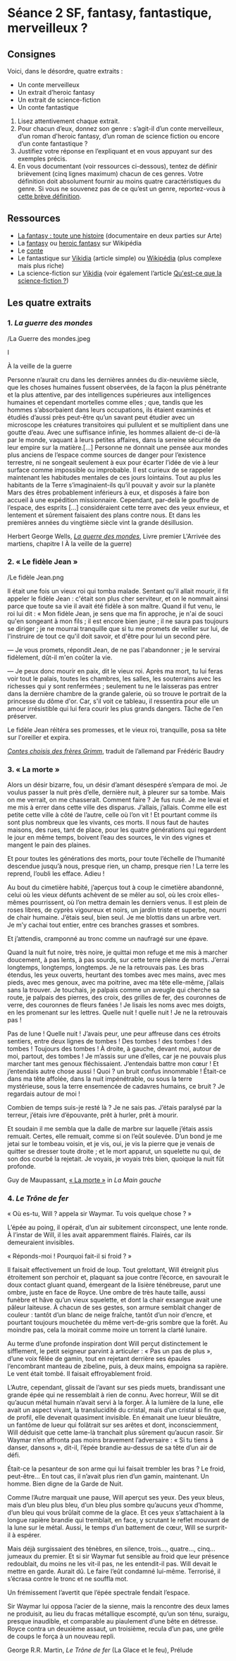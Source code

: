 # Séance 2 SF, fantasy, fantastique, merveilleux ?

## Consignes

Voici, dans le désordre, quatre extraits :

- Un conte merveilleux
- Un extrait d’heroic fantasy
- Un extrait de science-fiction
- Un conte fantastique

1. Lisez attentivement chaque extrait.
2. Pour chacun d’eux, donnez son genre : s’agit-il d’un conte merveilleux, d’un roman d'heroic fantasy, d’un roman de science fiction ou encore d’un conte fantastique ?
3. Justifiez votre réponse en l’expliquant et en vous appuyant sur des exemples précis.
4. En vous documentant (voir ressources ci-dessous), tentez de définir brièvement (cinq lignes maximum) chacun de ces genres. Votre définition doit absolument fournir au moins quatre caractéristiques du genre. Si vous ne souvenez pas de ce qu’est un genre, reportez-vous à [cette brève définition](https://youtu.be/fqxZtL-hZm8).

## Ressources

- [La fantasy : toute une histoire](https://www.arte.tv/fr/videos/079445-001-A/la-fantasy-toute-une-histoire-1-2/) (documentaire en deux parties sur Arte)
- La [fantasy](https://fr.wikipedia.org/wiki/Fantasy) ou [heroic fantasy](https://fr.wikipedia.org/wiki/Heroic_fantasy) sur Wikipédia
- Le [conte](https://www.ralentirtravaux.com/lettres/sequences/sixieme/sequence_9/le-conte.php)
- Le fantastique sur [Vikidia](https://fr.vikidia.org/wiki/Fantastique_(genre_litt%C3%A9raire)) (article simple) ou [Wikipédia](https://fr.wikipedia.org/wiki/Fantastique) (plus complexe mais plus riche)
- La science-fiction sur [Vikidia](https://fr.vikidia.org/wiki/Science-fiction) (voir également l’article [Qu'est-ce que la science-fiction ?](https://www.pedagogie.ac-nantes.fr/lettres/bibliotheque/qu-est-ce-que-la-science-fiction--725946.kjsp?RH=1366611537547st))

## Les quatre extraits

### 1. *La guerre des mondes*

/La Guerre des mondes.jpeg

I

À la veille de la guerre

Personne n’aurait cru dans les dernières années du dix-neuvième siècle, que les choses humaines fussent observées, de la façon la plus pénétrante et la plus attentive, par des intelligences supérieures aux intelligences humaines et cependant mortelles comme elles ; que, tandis que les hommes s’absorbaient dans leurs occupations, ils étaient examinés et étudiés d’aussi près peut-être qu’un savant peut étudier avec un microscope les créatures transitoires qui pullulent et se multiplient dans une goutte d’eau. Avec une suffisance infinie, les hommes allaient de-ci de-là par le monde, vaquant à leurs petites affaires, dans la sereine sécurité de leur empire sur la matière.[...] Personne ne donnait une pensée aux mondes plus anciens de l’espace comme sources de danger pour l’existence terrestre, ni ne songeait seulement à eux pour écarter l’idée de vie à leur surface comme impossible ou improbable. Il est curieux de se rappeler maintenant les habitudes mentales de ces jours lointains. Tout au plus les habitants de la Terre s’imaginaient-ils qu’il pouvait y avoir sur la planète Mars des êtres probablement inférieurs à eux, et disposés à faire bon accueil à une expédition missionnaire. Cependant, par-delà le gouffre de l’espace, des esprits [...] considéraient cette terre avec des yeux envieux, et lentement et sûrement faisaient des plans contre nous. Et dans les premières années du vingtième siècle vint la grande désillusion.

Herbert George Wells, [*La guerre des mondes*](https://fr.wikisource.org/wiki/La_Guerre_des_mondes/I/1), Livre premier L'Arrivée des martiens, chapitre I À la veille de la guerre)

### 2. « Le fidèle Jean »

/Le fidèle Jean.png

Il était une fois un vieux roi qui tomba malade. Sentant qu'il allait mourir, il fit appeler le fidèle Jean : c'était son plus cher serviteur, et on le nommait ainsi parce que toute sa vie il avait été fidèle à son maître. Quand il fut venu, le roi lui dit : « Mon fidèle Jean, je sens que ma fin approche, je n'ai de souci qu'en songeant à mon fils ; il est encore bien jeune ; il ne saura pas toujours se diriger ; je ne mourrai tranquille que si tu me promets de veiller sur lui, de l'instruire de tout ce qu'il doit savoir, et d'être pour lui un second père.

— Je vous promets, répondit Jean, de ne pas l'abandonner ; je le servirai fidèlement, dût-il m'en coûter la vie.

— Je peux donc mourir en paix, dit le vieux roi. Après ma mort, tu lui feras voir tout le palais, toutes les chambres, les salles, les souterrains avec les richesses qui y sont renfermées ; seulement tu ne le laisseras pas entrer dans la dernière chambre de la grande galerie, où so trouve le portrait de la princesse du dôme d'or. Car, s'il voit ce tableau, il ressentira pour elle un amour irrésistible qui lui fera courir les plus grands dangers. Tâche de l'en préserver.

Le fidèle Jean réitéra ses promesses, et le vieux roi, tranquille, posa sa tête sur l'oreiller et expira.

[*Contes choisis des frères Grimm*](https://gallica.bnf.fr/ark:/12148/bpt6k66175t.texteImage), traduit de l’allemand par Frédéric Baudry

### 3. « La morte »

Alors un désir bizarre, fou, un désir d’amant désespéré s’empara de moi. Je voulus passer la nuit près d’elle, dernière nuit, à pleurer sur sa tombe. Mais on me verrait, on me chasserait. Comment faire ? Je fus rusé. Je me levai et me mis à errer dans cette ville des disparus. J’allais, j’allais. Comme elle est petite cette ville à côté de l’autre, celle où l’on vit ! Et pourtant comme ils sont plus nombreux que les vivants, ces morts. Il nous faut de hautes maisons, des rues, tant de place, pour les quatre générations qui regardent le jour en même temps, boivent l’eau des sources, le vin des vignes et mangent le pain des plaines.

Et pour toutes les générations des morts, pour toute l’échelle de l’humanité descendue jusqu’à nous, presque rien, un champ, presque rien ! La terre les reprend, l’oubli les efface. Adieu !

Au bout du cimetière habité, j’aperçus tout à coup le cimetière abandonné, celui où les vieux défunts achèvent de se mêler au sol, où les croix elles-mêmes pourrissent, où l’on mettra demain les derniers venus. Il est plein de roses libres, de cyprès vigoureux et noirs, un jardin triste et superbe, nourri de chair humaine.
J’étais seul, bien seul. Je me blottis dans un arbre vert. Je m’y cachai tout entier, entre ces branches grasses et sombres.

Et j’attendis, cramponné au tronc comme un naufragé sur une épave.

Quand la nuit fut noire, très noire, je quittai mon refuge et me mis à marcher doucement, à pas lents, à pas sourds, sur cette terre pleine de morts.
J’errai longtemps, longtemps, longtemps. Je ne la retrouvais pas. Les bras étendus, les yeux ouverts, heurtant des tombes avec mes mains, avec mes pieds, avec mes genoux, avec ma poitrine, avec ma tête elle-même, j’allais sans la trouver. Je touchais, je palpais comme un aveugle qui cherche sa route, je palpais des pierres, des croix, des grilles de fer, des couronnes de verre, des couronnes de fleurs fanées ! Je lisais les noms avec mes doigts, en les promenant sur les lettres. Quelle nuit ! quelle nuit ! Je ne la retrouvais pas !

Pas de lune ! Quelle nuit ! J’avais peur, une peur affreuse dans ces étroits sentiers, entre deux lignes de tombes ! Des tombes ! des tombes ! des tombes ! Toujours des tombes ! À droite, à gauche, devant moi, autour de moi, partout, des tombes ! Je m’assis sur une d’elles, car je ne pouvais plus marcher tant mes genoux fléchissaient. J’entendais battre mon cœur ! Et j’entendais autre chose aussi ! Quoi ? un bruit confus innommable ! Était-ce dans ma tête affolée, dans la nuit impénétrable, ou sous la terre mystérieuse, sous la terre ensemencée de cadavres humains, ce bruit ? Je regardais autour de moi !

Combien de temps suis-je resté là ? Je ne sais pas. J’étais paralysé par la terreur, j’étais ivre d’épouvante, prêt à hurler, prêt à mourir.

Et soudain il me sembla que la dalle de marbre sur laquelle j’étais assis remuait. Certes, elle remuait, comme si on l’eût soulevée. D’un bond je me jetai sur le tombeau voisin, et je vis, oui, je vis la pierre que je venais de quitter se dresser toute droite ; et le mort apparut, un squelette nu qui, de son dos courbé la rejetait. Je voyais, je voyais très bien, quoique la nuit fût profonde.

Guy de Maupassant, [« La morte »](https://fr.wikisource.org/wiki/La_Main_gauche_(Ollendorff,_1899)/La_Morte) in *La Main gauche*

### 4. *Le Trône de fer*

« Où es-tu, Will ? appela sir Waymar. Tu vois quelque chose ? »

L’épée au poing, il opérait, d’un air subitement circonspect, une lente ronde. À l’instar de Will, il les avait apparemment flairés. Flairés, car ils demeuraient invisibles.

« Réponds-moi ! Pourquoi fait-il si froid ? »

Il faisait effectivement un froid de loup. Tout grelottant, Will étreignit plus étroitement son perchoir et, plaquant sa joue contre l’écorce, en savourait le doux contact gluant quand, émergeant de la lisière ténébreuse, parut une ombre, juste en face de Royce. Une ombre de très haute taille, aussi funèbre et hâve qu’un vieux squelette, et dont la chair exsangue avait une pâleur laiteuse. À chacun de ses gestes, son armure semblait changer de couleur : tantôt d’un blanc de neige fraîche, tantôt d’un noir d’encre, et pourtant toujours mouchetée du même vert-de-gris sombre que la forêt. Au moindre pas, cela la moirait comme moire un torrent la clarté lunaire.

Au terme d’une profonde inspiration dont Will perçut distinctement le sifflement, le petit seigneur parvint à articuler : « Pas un pas de plus », d’une voix fêlée de gamin, tout en rejetant derrière ses épaules l’encombrant manteau de zibeline, puis, à deux mains, empoigna sa rapière. Le vent était tombé. Il faisait effroyablement froid.

L’Autre, cependant, glissait de l’avant sur ses pieds muets, brandissant une grande épée qui ne ressemblait à rien de connu. Avec horreur, Will se dit qu’aucun métal humain n’avait servi à la forger. À la lumière de la lune, elle avait un aspect vivant, la translucidité du cristal, mais d’un cristal si fin que, de profil, elle devenait quasiment invisible. En émanait une lueur bleuâtre, un fantôme de lueur qui folâtrait sur ses arêtes et dont, inconsciemment, Will déduisit que cette lame-là tranchait plus sûrement qu’aucun rasoir. Sir Waymar n’en affronta pas moins bravement l’adversaire : « Si tu tiens à danser, dansons », dit-il, l’épée brandie au-dessus de sa tête d’un air de défi.

Était-ce la pesanteur de son arme qui lui faisait trembler les bras ? Le froid, peut-être... En tout cas, il n’avait plus rien d’un gamin, maintenant. Un homme. Bien digne de la Garde de Nuit.

Comme l’Autre marquait une pause, Will aperçut ses yeux. Des yeux bleus, mais d’un bleu plus bleu, d’un bleu plus sombre qu’aucuns yeux d’homme, d’un bleu qui vous brûlait comme de la glace. Et ces yeux s’attachaient à la longue rapière brandie qui tremblait, en face, y scrutant le reflet mouvant de la lune sur le métal. Aussi, le temps d’un battement de cœur, Will se surprit-il à espérer.

Mais déjà surgissaient des ténèbres, en silence, trois..., quatre..., cinq... jumeaux du premier. Et si sir Waymar fut sensible au froid que leur présence redoublait, du moins ne les vit-il pas, ne les entendit-il pas. Will devait le mettre en garde. Aurait dû. Le faire l’eût condamné lui-même. Terrorisé, il s’écrasa contre le tronc et ne souffla mot.

Un frémissement l’avertit que l’épée spectrale fendait l’espace.

Sir Waymar lui opposa l’acier de la sienne, mais la rencontre des deux lames ne produisit, au lieu du fracas métallique escompté, qu’un son ténu, suraigu, presque inaudible, et comparable au piaulement d’une bête en détresse. Royce contra un deuxième assaut, un troisième, recula d’un pas, une grêle de coups le força à un nouveau repli.

George R.R. Martin, *Le Trône de fer* (La Glace et le feu), Prélude

